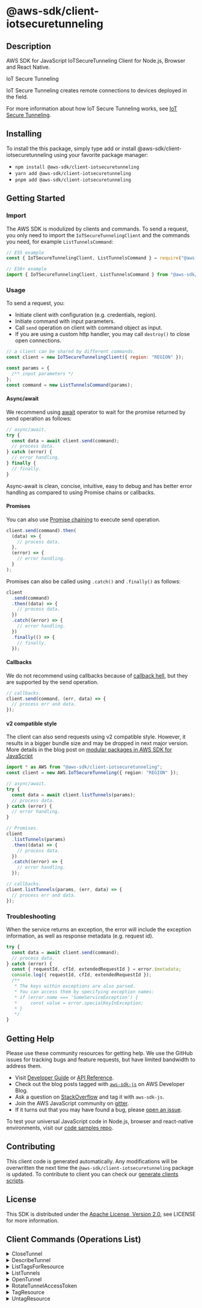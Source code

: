 <!-- generated file, do not edit directly -->

# @aws-sdk/client-iotsecuretunneling

## Description

AWS SDK for JavaScript IoTSecureTunneling Client for Node.js, Browser and React Native.

<fullname>IoT Secure Tunneling</fullname>

<p>IoT Secure Tunneling creates remote connections to devices deployed in the
field.</p>
<p>For more information about how IoT Secure Tunneling works, see <a href="https://docs.aws.amazon.com/iot/latest/developerguide/secure-tunneling.html">IoT
Secure Tunneling</a>.</p>

## Installing

To install the this package, simply type add or install @aws-sdk/client-iotsecuretunneling
using your favorite package manager:

- `npm install @aws-sdk/client-iotsecuretunneling`
- `yarn add @aws-sdk/client-iotsecuretunneling`
- `pnpm add @aws-sdk/client-iotsecuretunneling`

## Getting Started

### Import

The AWS SDK is modulized by clients and commands.
To send a request, you only need to import the `IoTSecureTunnelingClient` and
the commands you need, for example `ListTunnelsCommand`:

```js
// ES5 example
const { IoTSecureTunnelingClient, ListTunnelsCommand } = require("@aws-sdk/client-iotsecuretunneling");
```

```ts
// ES6+ example
import { IoTSecureTunnelingClient, ListTunnelsCommand } from "@aws-sdk/client-iotsecuretunneling";
```

### Usage

To send a request, you:

- Initiate client with configuration (e.g. credentials, region).
- Initiate command with input parameters.
- Call `send` operation on client with command object as input.
- If you are using a custom http handler, you may call `destroy()` to close open connections.

```js
// a client can be shared by different commands.
const client = new IoTSecureTunnelingClient({ region: "REGION" });

const params = {
  /** input parameters */
};
const command = new ListTunnelsCommand(params);
```

#### Async/await

We recommend using [await](https://developer.mozilla.org/en-US/docs/Web/JavaScript/Reference/Operators/await)
operator to wait for the promise returned by send operation as follows:

```js
// async/await.
try {
  const data = await client.send(command);
  // process data.
} catch (error) {
  // error handling.
} finally {
  // finally.
}
```

Async-await is clean, concise, intuitive, easy to debug and has better error handling
as compared to using Promise chains or callbacks.

#### Promises

You can also use [Promise chaining](https://developer.mozilla.org/en-US/docs/Web/JavaScript/Guide/Using_promises#chaining)
to execute send operation.

```js
client.send(command).then(
  (data) => {
    // process data.
  },
  (error) => {
    // error handling.
  }
);
```

Promises can also be called using `.catch()` and `.finally()` as follows:

```js
client
  .send(command)
  .then((data) => {
    // process data.
  })
  .catch((error) => {
    // error handling.
  })
  .finally(() => {
    // finally.
  });
```

#### Callbacks

We do not recommend using callbacks because of [callback hell](http://callbackhell.com/),
but they are supported by the send operation.

```js
// callbacks.
client.send(command, (err, data) => {
  // process err and data.
});
```

#### v2 compatible style

The client can also send requests using v2 compatible style.
However, it results in a bigger bundle size and may be dropped in next major version. More details in the blog post
on [modular packages in AWS SDK for JavaScript](https://aws.amazon.com/blogs/developer/modular-packages-in-aws-sdk-for-javascript/)

```ts
import * as AWS from "@aws-sdk/client-iotsecuretunneling";
const client = new AWS.IoTSecureTunneling({ region: "REGION" });

// async/await.
try {
  const data = await client.listTunnels(params);
  // process data.
} catch (error) {
  // error handling.
}

// Promises.
client
  .listTunnels(params)
  .then((data) => {
    // process data.
  })
  .catch((error) => {
    // error handling.
  });

// callbacks.
client.listTunnels(params, (err, data) => {
  // process err and data.
});
```

### Troubleshooting

When the service returns an exception, the error will include the exception information,
as well as response metadata (e.g. request id).

```js
try {
  const data = await client.send(command);
  // process data.
} catch (error) {
  const { requestId, cfId, extendedRequestId } = error.$metadata;
  console.log({ requestId, cfId, extendedRequestId });
  /**
   * The keys within exceptions are also parsed.
   * You can access them by specifying exception names:
   * if (error.name === 'SomeServiceException') {
   *     const value = error.specialKeyInException;
   * }
   */
}
```

## Getting Help

Please use these community resources for getting help.
We use the GitHub issues for tracking bugs and feature requests, but have limited bandwidth to address them.

- Visit [Developer Guide](https://docs.aws.amazon.com/sdk-for-javascript/v3/developer-guide/welcome.html)
  or [API Reference](https://docs.aws.amazon.com/AWSJavaScriptSDK/v3/latest/index.html).
- Check out the blog posts tagged with [`aws-sdk-js`](https://aws.amazon.com/blogs/developer/tag/aws-sdk-js/)
  on AWS Developer Blog.
- Ask a question on [StackOverflow](https://stackoverflow.com/questions/tagged/aws-sdk-js) and tag it with `aws-sdk-js`.
- Join the AWS JavaScript community on [gitter](https://gitter.im/aws/aws-sdk-js-v3).
- If it turns out that you may have found a bug, please [open an issue](https://github.com/aws/aws-sdk-js-v3/issues/new/choose).

To test your universal JavaScript code in Node.js, browser and react-native environments,
visit our [code samples repo](https://github.com/aws-samples/aws-sdk-js-tests).

## Contributing

This client code is generated automatically. Any modifications will be overwritten the next time the `@aws-sdk/client-iotsecuretunneling` package is updated.
To contribute to client you can check our [generate clients scripts](https://github.com/aws/aws-sdk-js-v3/tree/main/scripts/generate-clients).

## License

This SDK is distributed under the
[Apache License, Version 2.0](http://www.apache.org/licenses/LICENSE-2.0),
see LICENSE for more information.

## Client Commands (Operations List)

<details>
<summary>
CloseTunnel
</summary>

[Command API Reference](https://docs.aws.amazon.com/AWSJavaScriptSDK/v3/latest/client/iotsecuretunneling/command/CloseTunnelCommand/) / [Input](https://docs.aws.amazon.com/AWSJavaScriptSDK/v3/latest/Package/-aws-sdk-client-iotsecuretunneling/Interface/CloseTunnelCommandInput/) / [Output](https://docs.aws.amazon.com/AWSJavaScriptSDK/v3/latest/Package/-aws-sdk-client-iotsecuretunneling/Interface/CloseTunnelCommandOutput/)

</details>
<details>
<summary>
DescribeTunnel
</summary>

[Command API Reference](https://docs.aws.amazon.com/AWSJavaScriptSDK/v3/latest/client/iotsecuretunneling/command/DescribeTunnelCommand/) / [Input](https://docs.aws.amazon.com/AWSJavaScriptSDK/v3/latest/Package/-aws-sdk-client-iotsecuretunneling/Interface/DescribeTunnelCommandInput/) / [Output](https://docs.aws.amazon.com/AWSJavaScriptSDK/v3/latest/Package/-aws-sdk-client-iotsecuretunneling/Interface/DescribeTunnelCommandOutput/)

</details>
<details>
<summary>
ListTagsForResource
</summary>

[Command API Reference](https://docs.aws.amazon.com/AWSJavaScriptSDK/v3/latest/client/iotsecuretunneling/command/ListTagsForResourceCommand/) / [Input](https://docs.aws.amazon.com/AWSJavaScriptSDK/v3/latest/Package/-aws-sdk-client-iotsecuretunneling/Interface/ListTagsForResourceCommandInput/) / [Output](https://docs.aws.amazon.com/AWSJavaScriptSDK/v3/latest/Package/-aws-sdk-client-iotsecuretunneling/Interface/ListTagsForResourceCommandOutput/)

</details>
<details>
<summary>
ListTunnels
</summary>

[Command API Reference](https://docs.aws.amazon.com/AWSJavaScriptSDK/v3/latest/client/iotsecuretunneling/command/ListTunnelsCommand/) / [Input](https://docs.aws.amazon.com/AWSJavaScriptSDK/v3/latest/Package/-aws-sdk-client-iotsecuretunneling/Interface/ListTunnelsCommandInput/) / [Output](https://docs.aws.amazon.com/AWSJavaScriptSDK/v3/latest/Package/-aws-sdk-client-iotsecuretunneling/Interface/ListTunnelsCommandOutput/)

</details>
<details>
<summary>
OpenTunnel
</summary>

[Command API Reference](https://docs.aws.amazon.com/AWSJavaScriptSDK/v3/latest/client/iotsecuretunneling/command/OpenTunnelCommand/) / [Input](https://docs.aws.amazon.com/AWSJavaScriptSDK/v3/latest/Package/-aws-sdk-client-iotsecuretunneling/Interface/OpenTunnelCommandInput/) / [Output](https://docs.aws.amazon.com/AWSJavaScriptSDK/v3/latest/Package/-aws-sdk-client-iotsecuretunneling/Interface/OpenTunnelCommandOutput/)

</details>
<details>
<summary>
RotateTunnelAccessToken
</summary>

[Command API Reference](https://docs.aws.amazon.com/AWSJavaScriptSDK/v3/latest/client/iotsecuretunneling/command/RotateTunnelAccessTokenCommand/) / [Input](https://docs.aws.amazon.com/AWSJavaScriptSDK/v3/latest/Package/-aws-sdk-client-iotsecuretunneling/Interface/RotateTunnelAccessTokenCommandInput/) / [Output](https://docs.aws.amazon.com/AWSJavaScriptSDK/v3/latest/Package/-aws-sdk-client-iotsecuretunneling/Interface/RotateTunnelAccessTokenCommandOutput/)

</details>
<details>
<summary>
TagResource
</summary>

[Command API Reference](https://docs.aws.amazon.com/AWSJavaScriptSDK/v3/latest/client/iotsecuretunneling/command/TagResourceCommand/) / [Input](https://docs.aws.amazon.com/AWSJavaScriptSDK/v3/latest/Package/-aws-sdk-client-iotsecuretunneling/Interface/TagResourceCommandInput/) / [Output](https://docs.aws.amazon.com/AWSJavaScriptSDK/v3/latest/Package/-aws-sdk-client-iotsecuretunneling/Interface/TagResourceCommandOutput/)

</details>
<details>
<summary>
UntagResource
</summary>

[Command API Reference](https://docs.aws.amazon.com/AWSJavaScriptSDK/v3/latest/client/iotsecuretunneling/command/UntagResourceCommand/) / [Input](https://docs.aws.amazon.com/AWSJavaScriptSDK/v3/latest/Package/-aws-sdk-client-iotsecuretunneling/Interface/UntagResourceCommandInput/) / [Output](https://docs.aws.amazon.com/AWSJavaScriptSDK/v3/latest/Package/-aws-sdk-client-iotsecuretunneling/Interface/UntagResourceCommandOutput/)

</details>
